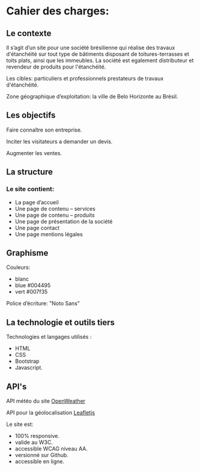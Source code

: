 # Cahier des charges:

## Le contexte 
Il s’agit d’un site pour une société brésilienne qui réalise des travaux d'étanchéité sur tout type de bâtiments disposant de toitures-terrasses et toits plats, ainsi que les immeubles. La société est egalement distributeur et revendeur de produits pour l'étanchéité.

Les cibles: particuliers et professionnels prestateurs de travaux d'étanchéité.

Zone géographique d’exploitation: la ville de Belo Horizonte au Brésil.

## Les objectifs
Faire connaître son entreprise.

Inciter les visitateurs a demander un devis.

Augmenter les ventes.

## La structure 
### Le site contient:
+ La page d’accueil
+ Une page de contenu – services
+ Une page de contenu – produits
+ Une page de présentation de la société
+ Une page contact 
+ Une page mentions légales


## Graphisme 
Couleurs: 
+ blanc
+ blue #004495
+ vert #007f35

Police d’écriture: "Noto Sans"


## La technologie et outils tiers
Technologies et langages utilisés : 
+ HTML
+ CSS
+ Bootstrap 
+ Javascript. 

## API's 

API météo du site [OpenWeather](https://openweathermap.org/current#name)

API pour la géolocalisation [Leafletjs](https://leafletjs.com/)

Le site est:
+ 100% responsive.
+ valide au W3C. 
+ accessible WCAG niveau AA.
+ versionné sur Github.
+ accessible en ligne.


